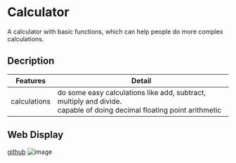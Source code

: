 # Calculator

A calculator with basic functions, which can help people do more complex calculations.

## Decription

| Features             | Detail                                            |
| :------------------: | ------------------------------------------------- |
| calculations | do some easy calculations like add, subtract, multiply and divide.</br>capable of doing decimal floating point arithmetic |

## Web Display
[github](https://chia-hsing.github.io/Calculator/)
![image](https://drive.google.com/uc?export=view&id=1lWY3XCNoxr2WhpOrEMC7X_DV90RgLSB7)

